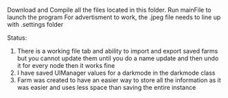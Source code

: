 Download and Compile all the files located in this folder.
Run mainFile to launch the program
For advertisment to work, the .jpeg file needs to line up with .settings folder

Status:
1. There is a working file tab and ability to import and export saved farms but you cannot update them until you do a name update and then undo it for every node then it works fine
2. I have saved UIManager values for a darkmode in the darkmode class
3. Farm was created to have an easier way to store all the information as it was easier and uses less space than saving the entire instance
